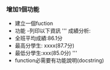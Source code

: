 ### 增加1個功能
- 建立一個fuction
- 功能
    -列印以下資訊
'''
成績分析:
- 全班平均成績:86.1分
- 最高分學生: xxxx(87.7分)
- 最低分學生:xxx(85.0分)
'''
- function必需要有功能說明(docstring)